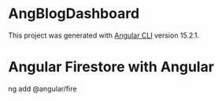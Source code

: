 # AngBlogDashboard

This project was generated with [Angular CLI](https://github.com/angular/angular-cli) version 15.2.1.

# Angular Firestore with Angular

ng add @angular/fire
